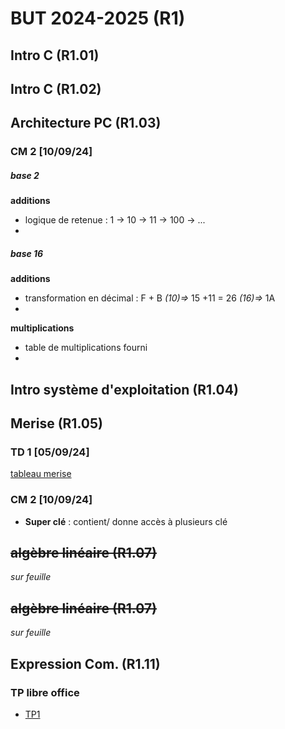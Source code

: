 
# BUT 2024-2025 (R1)

## Intro C (R1.01)

## Intro C (R1.02)

## Architecture PC (R1.03)

### CM 2 [10/09/24]

##### base 2
 **additions**
- logique de retenue : 1 -> 10 -> 11 -> 100 -> ...
- 
##### base 16
**additions**
- transformation en décimal : F + B *(10)=>* 15 +11 = 26 *(16)=>* 1A 
- 
**multiplications**
- table de multiplications fourni
- 

## Intro système d'exploitation (R1.04)

## Merise (R1.05)

### TD 1 [05/09/24]

[tableau merise](./merise/merise.ods)


### CM 2 [10/09/24]

 - **Super clé** : contient/ donne accès à plusieurs clé

## ~~algèbre linéaire (R1.07)~~
*sur feuille*

## ~~algèbre linéaire (R1.07)~~
*sur feuille*

## Expression Com. (R1.11)
 
### TP libre office

- [TP1](./R1.11/TP1.odt)

<!--stackedit_data:
eyJoaXN0b3J5IjpbLTMwNTU2OTkzMiwtNzQzMjk1MjE1LC01MT
YzMzY4NjQsLTE2ODcyMTA2MDUsLTU0NDQ1MDMzMSw1NTM3NTgx
MTEsLTIxMzI0NzE3NjIsLTE1MjY2MTY5MjEsMTgyNjE1NzcxMC
wxNTgzMjc3Nzg2LDE2MjI5MzMwMzYsLTE2NzI5MTEzNzQsMTcy
MzU3MTk4NCwtNzc1OTM2OTg0LC0zOTY1OTcwNTQsLTE0OTQ5NT
AzOTIsMzEyODk5ODg2LDEwMTY1NTU1OTldfQ==
-->